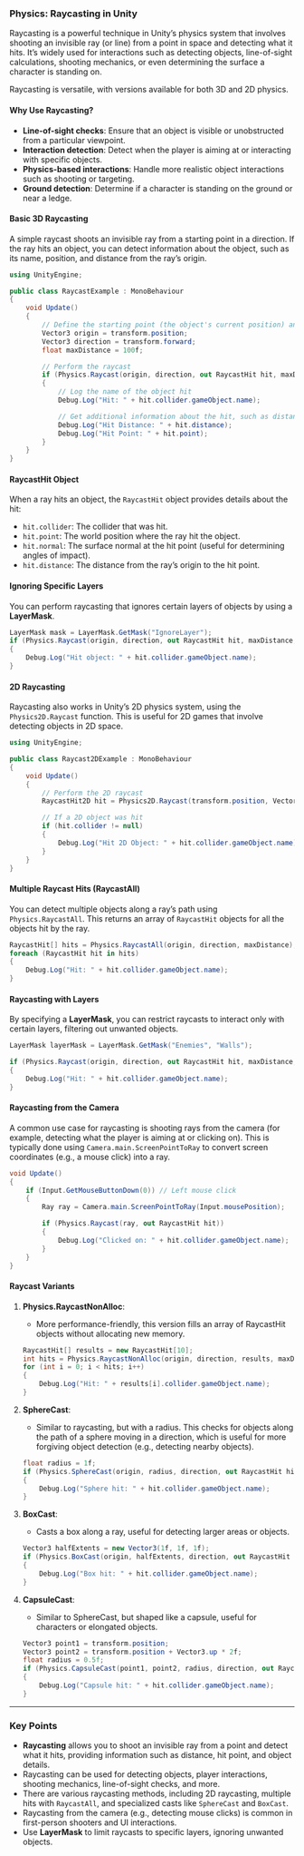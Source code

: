 
### Physics: Raycasting in Unity

Raycasting is a powerful technique in Unity’s physics system that involves shooting an invisible ray (or line) from a point in space and detecting what it hits. It’s widely used for interactions such as detecting objects, line-of-sight calculations, shooting mechanics, or even determining the surface a character is standing on.

Raycasting is versatile, with versions available for both 3D and 2D physics.

#### Why Use Raycasting?

- **Line-of-sight checks**: Ensure that an object is visible or unobstructed from a particular viewpoint.
- **Interaction detection**: Detect when the player is aiming at or interacting with specific objects.
- **Physics-based interactions**: Handle more realistic object interactions such as shooting or targeting.
- **Ground detection**: Determine if a character is standing on the ground or near a ledge.

#### Basic 3D Raycasting

A simple raycast shoots an invisible ray from a starting point in a direction. If the ray hits an object, you can detect information about the object, such as its name, position, and distance from the ray’s origin.

```csharp
using UnityEngine;

public class RaycastExample : MonoBehaviour
{
    void Update()
    {
        // Define the starting point (the object's current position) and direction (forward)
        Vector3 origin = transform.position;
        Vector3 direction = transform.forward;
        float maxDistance = 100f;

        // Perform the raycast
        if (Physics.Raycast(origin, direction, out RaycastHit hit, maxDistance))
        {
            // Log the name of the object hit
            Debug.Log("Hit: " + hit.collider.gameObject.name);

            // Get additional information about the hit, such as distance and hit point
            Debug.Log("Hit Distance: " + hit.distance);
            Debug.Log("Hit Point: " + hit.point);
        }
    }
}
```

#### RaycastHit Object

When a ray hits an object, the `RaycastHit` object provides details about the hit:
- `hit.collider`: The collider that was hit.
- `hit.point`: The world position where the ray hit the object.
- `hit.normal`: The surface normal at the hit point (useful for determining angles of impact).
- `hit.distance`: The distance from the ray’s origin to the hit point.

#### Ignoring Specific Layers

You can perform raycasting that ignores certain layers of objects by using a **LayerMask**.

```csharp
LayerMask mask = LayerMask.GetMask("IgnoreLayer");
if (Physics.Raycast(origin, direction, out RaycastHit hit, maxDistance, ~mask))
{
    Debug.Log("Hit object: " + hit.collider.gameObject.name);
}
```

#### 2D Raycasting

Raycasting also works in Unity’s 2D physics system, using the `Physics2D.Raycast` function. This is useful for 2D games that involve detecting objects in 2D space.

```csharp
using UnityEngine;

public class Raycast2DExample : MonoBehaviour
{
    void Update()
    {
        // Perform the 2D raycast
        RaycastHit2D hit = Physics2D.Raycast(transform.position, Vector2.right);

        // If a 2D object was hit
        if (hit.collider != null)
        {
            Debug.Log("Hit 2D Object: " + hit.collider.gameObject.name);
        }
    }
}
```

#### Multiple Raycast Hits (RaycastAll)

You can detect multiple objects along a ray’s path using `Physics.RaycastAll`. This returns an array of `RaycastHit` objects for all the objects hit by the ray.

```csharp
RaycastHit[] hits = Physics.RaycastAll(origin, direction, maxDistance);
foreach (RaycastHit hit in hits)
{
    Debug.Log("Hit: " + hit.collider.gameObject.name);
}
```

#### Raycasting with Layers

By specifying a **LayerMask**, you can restrict raycasts to interact only with certain layers, filtering out unwanted objects.

```csharp
LayerMask layerMask = LayerMask.GetMask("Enemies", "Walls");

if (Physics.Raycast(origin, direction, out RaycastHit hit, maxDistance, layerMask))
{
    Debug.Log("Hit: " + hit.collider.gameObject.name);
}
```

#### Raycasting from the Camera

A common use case for raycasting is shooting rays from the camera (for example, detecting what the player is aiming at or clicking on). This is typically done using `Camera.main.ScreenPointToRay` to convert screen coordinates (e.g., a mouse click) into a ray.

```csharp
void Update()
{
    if (Input.GetMouseButtonDown(0)) // Left mouse click
    {
        Ray ray = Camera.main.ScreenPointToRay(Input.mousePosition);

        if (Physics.Raycast(ray, out RaycastHit hit))
        {
            Debug.Log("Clicked on: " + hit.collider.gameObject.name);
        }
    }
}
```

#### Raycast Variants

1. **Physics.RaycastNonAlloc**:
   - More performance-friendly, this version fills an array of RaycastHit objects without allocating new memory.
   
   ```csharp
   RaycastHit[] results = new RaycastHit[10];
   int hits = Physics.RaycastNonAlloc(origin, direction, results, maxDistance);
   for (int i = 0; i < hits; i++)
   {
       Debug.Log("Hit: " + results[i].collider.gameObject.name);
   }
   ```

2. **SphereCast**:
   - Similar to raycasting, but with a radius. This checks for objects along the path of a sphere moving in a direction, which is useful for more forgiving object detection (e.g., detecting nearby objects).
   
   ```csharp
   float radius = 1f;
   if (Physics.SphereCast(origin, radius, direction, out RaycastHit hit, maxDistance))
   {
       Debug.Log("Sphere hit: " + hit.collider.gameObject.name);
   }
   ```

3. **BoxCast**:
   - Casts a box along a ray, useful for detecting larger areas or objects.

   ```csharp
   Vector3 halfExtents = new Vector3(1f, 1f, 1f);
   if (Physics.BoxCast(origin, halfExtents, direction, out RaycastHit hit, Quaternion.identity, maxDistance))
   {
       Debug.Log("Box hit: " + hit.collider.gameObject.name);
   }
   ```

4. **CapsuleCast**:
   - Similar to SphereCast, but shaped like a capsule, useful for characters or elongated objects.

   ```csharp
   Vector3 point1 = transform.position;
   Vector3 point2 = transform.position + Vector3.up * 2f;
   float radius = 0.5f;
   if (Physics.CapsuleCast(point1, point2, radius, direction, out RaycastHit hit, maxDistance))
   {
       Debug.Log("Capsule hit: " + hit.collider.gameObject.name);
   }
   ```

---

### Key Points

- **Raycasting** allows you to shoot an invisible ray from a point and detect what it hits, providing information such as distance, hit point, and object details.
- Raycasting can be used for detecting objects, player interactions, shooting mechanics, line-of-sight checks, and more.
- There are various raycasting methods, including 2D raycasting, multiple hits with `RaycastAll`, and specialized casts like `SphereCast` and `BoxCast`.
- Raycasting from the camera (e.g., detecting mouse clicks) is common in first-person shooters and UI interactions.
- Use **LayerMask** to limit raycasts to specific layers, ignoring unwanted objects.
